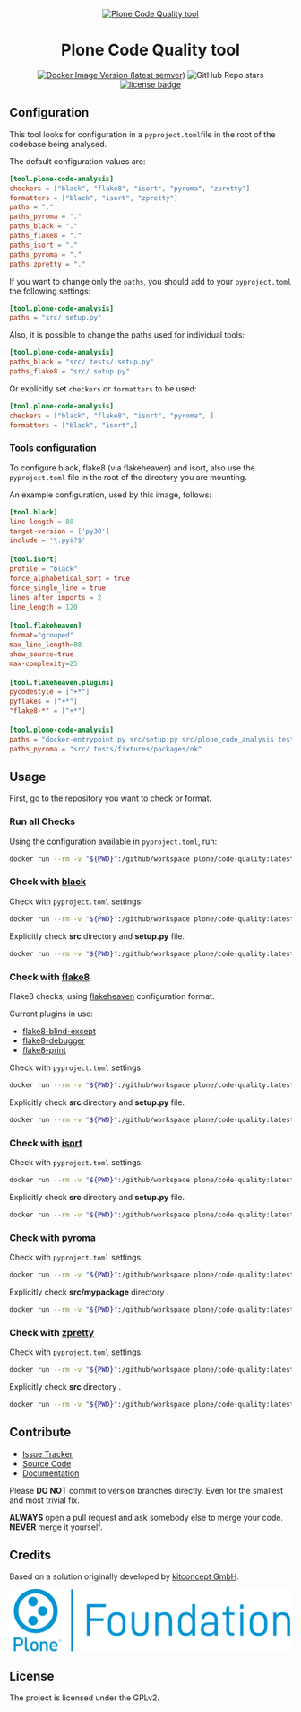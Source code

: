 <p align="center">
  <a href="https://hub.docker.com/r/plone/code-quality">
    <img alt="Plone Code Quality tool" width="200px" src="https://raw.githubusercontent.com/plone/code-quality/main/docs/icon.png">
  </a>
</p>

<h1 align="center">
  Plone Code Quality tool
</h1>

<div align="center">

[![Docker Image Version (latest semver)](https://img.shields.io/docker/v/plone/code-quality)](https://hub.docker.com/r/plone/code-quality)
![GitHub Repo stars](https://img.shields.io/github/stars/plone/code-quality?style=flat-square)
[![license badge](https://img.shields.io/github/license/plone/code-quality)](./LICENSE)

</div>

## Configuration

This tool looks for configuration in a `pyproject.toml`file in the root of the codebase being analysed.

The default configuration values are:

```toml
[tool.plone-code-analysis]
checkers = ["black", "flake8", "isort", "pyroma", "zpretty"]
formatters = ["black", "isort", "zpretty"]
paths = "."
paths_pyroma = "."
paths_black = "."
paths_flake8 = "."
paths_isort = "."
paths_pyroma = "."
paths_zpretty = "."
```

If you want to change only the `paths`, you should add to your `pyproject.toml` the following settings:

```toml
[tool.plone-code-analysis]
paths = "src/ setup.py"
```
Also, it is possible to change the paths used for individual tools:

```toml
[tool.plone-code-analysis]
paths_black = "src/ tests/ setup.py"
paths_flake8 = "src/ setup.py"
```

Or explicitly set `checkers` or `formatters` to be used:


```toml
[tool.plone-code-analysis]
checkers = ["black", "flake8", "isort", "pyroma", ]
formatters = ["black", "isort",]
```

### Tools configuration

To configure black, flake8 (via flakeheaven) and isort, also use the `pyproject.toml` file in the root of the directory you are mounting.

An example configuration, used by this image, follows:

```toml
[tool.black]
line-length = 88
target-version = ['py38']
include = '\.pyi?$'

[tool.isort]
profile = "black"
force_alphabetical_sort = true
force_single_line = true
lines_after_imports = 2
line_length = 120

[tool.flakeheaven]
format="grouped"
max_line_length=88
show_source=true
max-complexity=25

[tool.flakeheaven.plugins]
pycodestyle = ["+*"]
pyflakes = ["+*"]
"flake8-*" = ["+*"]

[tool.plone-code-analysis]
paths = "docker-entrypoint.py src/setup.py src/plone_code_analysis tests/fixtures/packages/ok tests/package tests/conftest.py"
paths_pyroma = "src/ tests/fixtures/packages/ok"
```

## Usage

First, go to the repository you want to check or format.

### Run all Checks

Using the configuration available in `pyproject.toml`, run:

```bash
docker run --rm -v "${PWD}":/github/workspace plone/code-quality:latest check
```

### Check with [black](https://black.readthedocs.io/en/stable/)

Check with `pyproject.toml` settings:

```bash
docker run --rm -v "${PWD}":/github/workspace plone/code-quality:latest check black
```

Explicitly check **src** directory and **setup.py** file.

```bash
docker run --rm -v "${PWD}":/github/workspace plone/code-quality:latest check black src setup.py
```

### Check with [flake8](https://flake8.pycqa.org/en/stable/)

Flake8 checks, using [flakeheaven](https://pypi.org/project/flakeheaven/) configuration format.

Current plugins in use:

* [flake8-blind-except](https://pypi.org/project/flake8-blind-except/)
* [flake8-debugger](https://pypi.org/project/flake8-debugger/)
* [flake8-print](https://pypi.org/project/flake8-print/)

Check with `pyproject.toml` settings:

```bash
docker run --rm -v "${PWD}":/github/workspace plone/code-quality:latest check flake8
```

Explicitly check **src** directory and **setup.py** file.

```bash
docker run --rm -v "${PWD}":/github/workspace plone/code-quality:latest check flake8 src setup.py
```

### Check with [isort](https://pycqa.github.io/isort/)

Check with `pyproject.toml` settings:

```bash
docker run --rm -v "${PWD}":/github/workspace plone/code-quality:latest check isort
```

Explicitly check **src** directory and **setup.py** file.

```bash
docker run --rm -v "${PWD}":/github/workspace plone/code-quality:latest check isort src setup.py
```


### Check with [pyroma](https://pycqa.github.io/pyroma/)

Check with `pyproject.toml` settings:

```bash
docker run --rm -v "${PWD}":/github/workspace plone/code-quality:latest check pyroma
```

Explicitly check **src/mypackage** directory .

```bash
docker run --rm -v "${PWD}":/github/workspace plone/code-quality:latest check pyroma src/mypackage
```

### Check with [zpretty](https://pypi.org/project/zpretty/)

Check with `pyproject.toml` settings:

```bash
docker run --rm -v "${PWD}":/github/workspace plone/code-quality:latest check zpretty
```

Explicitly check **src** directory .

```bash
docker run --rm -v "${PWD}":/github/workspace plone/code-quality:latest check zpretty src

```

## Contribute

- [Issue Tracker](https://github.com/plone/code-quality/issues)
- [Source Code](https://github.com/plone/code-quality/)
- [Documentation](https://github.com/plone/code-quality/)

Please **DO NOT** commit to version branches directly. Even for the smallest and most trivial fix.

**ALWAYS** open a pull request and ask somebody else to merge your code. **NEVER** merge it yourself.

## Credits

Based on a solution originally developed by [kitconcept GmbH](https://kitconcept.com).

[![Plone Foundation](https://raw.githubusercontent.com/plone/.github/main/plone-foundation.png)](https://plone.org/)

## License

The project is licensed under the GPLv2.
